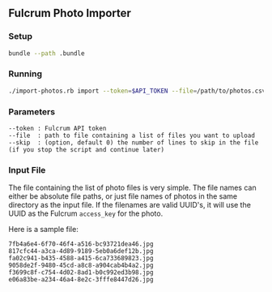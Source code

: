 ## Fulcrum Photo Importer

### Setup

```sh
bundle --path .bundle
```

### Running

```sh
./import-photos.rb import --token=$API_TOKEN --file=/path/to/photos.csv [--skip=0]
```

### Parameters

```
--token : Fulcrum API token
--file  : path to file containing a list of files you want to upload
--skip  : (option, default 0) the number of lines to skip in the file (if you stop the script and continue later)
```

### Input File

The file containing the list of photo files is very simple. The file names can either be absolute file paths, or just file names of photos in the same directory as the input file. If the filenames are valid UUID's, it will use the UUID as the Fulcrum `access_key` for the photo.

Here is a sample file:

```
7fb4a6e4-6f70-46f4-a516-bc93721dea46.jpg
817cfc44-a3ca-4d89-9189-5eb0a6def12b.jpg
fa02c941-b435-4588-a415-6ca733689823.jpg
9058de2f-9480-45cd-a8c8-a904cab4b4a2.jpg
f3699c8f-c754-4d02-8ad1-b0c992ed3b98.jpg
e06a83be-a234-46a4-8e2c-3fffe8447d26.jpg
```
